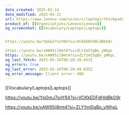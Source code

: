 ```yaml
---
date_created: 2025-03-14
date_modified: 2025-03-21
url: https://www.lenovo.com/us/en/c/laptops/thinkpad/
product_of: [[Organizations/Lenovo|Lenovo]]
og_screenshot: [[Vocabulary/Laptops|Laptops]]


https://youtu.be/YpGmJ7snY64?si=VCKkEDFdHldBkG9r

https://youtu.be/xAW95il8mt4?si=ZLY1mISgBo_yWhpL
https: //youtu.be/xAW95il8mt4?si=ZLY1mISgBo_yWhpL
og_last_fetch: 2025-03-24T06:28:39.453Z
og_errors: true
og_last_error: 2025-03-24T06:28:49.035Z
og_error_message: Client error: 400
---
```

[[Vocabulary/Laptops|Laptops]]


https://youtu.be/YpGmJ7snY64?si=VCKkEDFdHldBkG9r

https://youtu.be/xAW95il8mt4?si=ZLY1mISgBo_yWhpL
